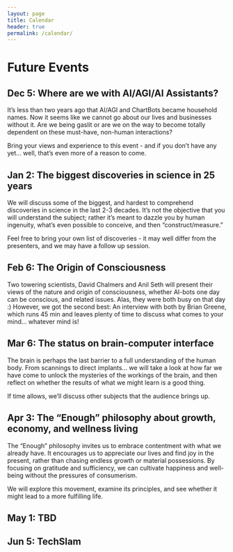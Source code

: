 ```yaml
---
layout: page
title: Calendar
header: true 
permalink: /calendar/
---
```


# Future Events

## Dec 5: Where are we with AI/AGI/AI Assistants?

It’s less than two years ago that AI/AGI and ChartBots became household names. Now it seems like we cannot go about our lives and businesses without it. Are we being gaslit or are we on the way to become totally dependent on these must-have, non-human interactions? 

Bring your views and experience to this event - and if you don’t have any yet... well, that’s even more of a reason to come.

## Jan 2: The biggest discoveries in science in 25 years

We will discuss some of the biggest, and hardest to comprehend discoveries in science in the last 2-3 decades. It’s not the objective that you will understand the subject; rather it’s meant to dazzle you by human ingenuity, what’s even possible to conceive, and then “construct/measure.”

Feel free to bring your own list of discoveries - it may well differ from the presenters, and we may have a follow up session. 

## Feb 6: The Origin of Consciousness

Two towering scientists, David Chalmers and Anil Seth will present their views of the nature and origin of consciousness, whether AI-bots one day can be conscious, and related issues. Alas, they were both busy on that day :)  However, we got the second best: An interview with both by Brian Greene, which runs 45 min and leaves plenty of time to discuss what comes to your mind... whatever mind is!

## Mar 6: The status on brain-computer interface

The brain is perhaps the last barrier to a full understanding of the human body. From scannings to direct implants... we will take a look at how far we have come to unlock the mysteries of the workings of the brain, and then reflect on whether the results of what we might learn is a good thing.  

If time allows, we’ll discuss other subjects that the audience brings up.

## Apr 3: The “Enough” philosophy about growth, economy, and wellness living

The “Enough” philosophy invites us to embrace contentment with what we already have. It encourages us to appreciate our lives and find joy in the present, rather than chasing endless growth or material possessions. By focusing on gratitude and sufficiency, we can cultivate happiness and well-being without the pressures of consumerism.

We will explore this movement, examine its principles, and see whether it might lead to a more fulfilling life.

## May 1: TBD

## Jun 5: TechSlam